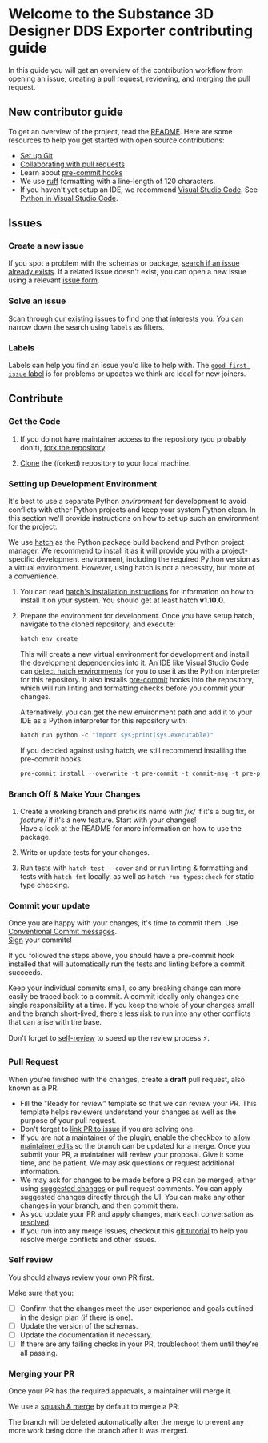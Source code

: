 # Welcome to the Substance 3D Designer DDS Exporter contributing guide <!-- omit in toc -->

In this guide you will get an overview of the contribution workflow from opening an issue, creating a pull request, reviewing, and merging the pull request.

## New contributor guide

To get an overview of the project, read the [README](README.md).
Here are some resources to help you get started with open source contributions:

- [Set up Git](https://docs.github.com/en/get-started/quickstart/set-up-git)
- [Collaborating with pull requests](https://docs.github.com/en/github/collaborating-with-pull-requests)
- Learn about [pre-commit hooks](https://pre-commit.com/)
- We use [ruff](https://docs.astral.sh/ruff/formatter/) formatting with a line-length of 120 characters.
- If you haven't yet setup an IDE, we recommend [Visual Studio Code](https://code.visualstudio.com/). See [Python in Visual Studio Code](https://code.visualstudio.com/docs/languages/python).

## Issues

### Create a new issue

If you spot a problem with the schemas or package, [search if an issue already exists](https://docs.github.com/en/github/searching-for-information-on-github/searching-on-github/searching-issues-and-pull-requests#search-by-the-title-body-or-comments).
If a related issue doesn't exist, you can open a new issue using a relevant [issue form](https://github.com/OlafHaag/substance-mipmaps-exporter/issues/new/choose).

### Solve an issue

Scan through our [existing issues](https://github.com/OlafHaag/substance-mipmaps-exporter/issues) to find one that interests you.
You can narrow down the search using `labels` as filters.

### Labels

Labels can help you find an issue you'd like to help with.
The [`good first issue` label](https://github.com/OlafHaag/substance-mipmaps-exporter/issues?q=is%3Aopen+is%3Aissue+label%3A%22good+first+issue%22) is for problems or updates we think are ideal for new joiners.

## Contribute

### Get the Code

1. If you do not have maintainer access to the repository (you probably don't), [fork the repository](https://docs.github.com/en/get-started/quickstart/fork-a-repo).

2. [Clone](https://docs.github.com/en/repositories/creating-and-managing-repositories/cloning-a-repository) the (forked) repository to your local machine.

### Setting up Development Environment

It's best to use a separate Python _environment_ for development to avoid conflicts with other Python projects and keep your system Python clean. In this section we'll provide instructions on how to set up such an environment for the project.

We use [hatch](https://hatch.pypa.io/) as the Python package build backend and Python project manager.
We recommend to install it as it will provide you with a project-specific development environment, including the required Python version as a virtual environment. However, using hatch is not a necessity, but more of a convenience.  

1. You can read [hatch's installation instructions](https://hatch.pypa.io/latest/install/) for information on how to install it on your system.
You should get at least hatch **v1.10.0**.

2. Prepare the environment for development.
    Once you have setup hatch, navigate to the cloned repository, and execute:

    ```powershell
    hatch env create
    ```

    This will create a new virtual environment for development and install the development dependencies into it.
    An IDE like [Visual Studio Code](https://code.visualstudio.com/) can [detect hatch environments](https://hatch.pypa.io/latest/how-to/integrate/vscode/) for you to use it as the Python interpreter for this repository.
    It also installs [pre-commit](https://pre-commit.com/) hooks into the repository, which will run linting and formatting checks before you commit your changes.

    Alternatively, you can get the new environment path and add it to your IDE as a Python interpreter for this repository with:

    ```powershell
    hatch run python -c "import sys;print(sys.executable)"
    ```

    If you decided against using hatch, we still recommend installing the pre-commit hooks.

    ```powershell
    pre-commit install --overwrite -t pre-commit -t commit-msg -t pre-push
    ```

### Branch Off & Make Your Changes

1. Create a working branch and prefix its name with _fix/_ if it's a bug fix, or _feature/_ if it's a new feature.
    Start with your changes!  
    Have a look at the README for more information on how to use the package.

2. Write or update tests for your changes. <!-- TODO Explain how we do tests -->

3. Run tests with `hatch test --cover` and or run linting & formatting and tests with `hatch fmt` locally, as well as `hatch run types:check` for static type checking.

### Commit your update

Once you are happy with your changes, it's time to commit them.
Use [Conventional Commit messages](https://www.conventionalcommits.org/en/v1.0.0/).  
[Sign](https://docs.github.com/en/authentication/managing-commit-signature-verification/signing-commits) your commits!

If you followed the steps above, you should have a pre-commit hook installed that will automatically run the tests and linting before a commit succeeds.

Keep your individual commits small, so any breaking change can more easily be traced back to a commit.
A commit ideally only changes one single responsibility at a time.
If you keep the whole of your changes small and the branch short-lived, there's less risk to run into any other conflicts that can arise with the base.

Don't forget to [self-review](#self-review) to speed up the review process :zap:.

### Pull Request

When you're finished with the changes, create a __draft__ pull request, also known as a PR.

- Fill the "Ready for review" template so that we can review your PR. This template helps reviewers understand your changes as well as the purpose of your pull request.
- Don't forget to [link PR to issue](https://docs.github.com/en/issues/tracking-your-work-with-issues/linking-a-pull-request-to-an-issue) if you are solving one.
- If you are not a maintainer of the plugin, enable the checkbox to [allow maintainer edits](https://docs.github.com/en/github/collaborating-with-issues-and-pull-requests/allowing-changes-to-a-pull-request-branch-created-from-a-fork) so the branch can be updated for a merge.
Once you submit your PR, a maintainer will review your proposal. Give it some time, and be patient.
We may ask questions or request additional information.
- We may ask for changes to be made before a PR can be merged, either using [suggested changes](https://docs.github.com/en/github/collaborating-with-issues-and-pull-requests/incorporating-feedback-in-your-pull-request) or pull request comments.
You can apply suggested changes directly through the UI.
You can make any other changes in your branch, and then commit them.
- As you update your PR and apply changes, mark each conversation as [resolved](https://docs.github.com/en/github/collaborating-with-issues-and-pull-requests/commenting-on-a-pull-request#resolving-conversations).
- If you run into any merge issues, checkout this [git tutorial](https://github.com/skills/resolve-merge-conflicts) to help you resolve merge conflicts and other issues.

### Self review

You should always review your own PR first.

Make sure that you:

- [ ] Confirm that the changes meet the user experience and goals outlined in the design plan (if there is one).
- [ ] Update the version of the schemas.
- [ ] Update the documentation if necessary.
- [ ] If there are any failing checks in your PR, troubleshoot them until they're all passing.

### Merging your PR

Once your PR has the required approvals, a maintainer will merge it.

We use a [squash & merge](https://docs.github.com/en/pull-requests/collaborating-with-pull-requests/incorporating-changes-from-a-pull-request/about-pull-request-merges#squash-and-merge-your-commits) by default to merge a PR.

The branch will be deleted automatically after the merge to prevent any more work being done the branch after it was merged.
